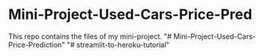 # Mini-Project-Used-Cars-Price-Pred
This repo contains the files of my mini-project.
"# Mini-Project-Used-Cars-Price-Prediction" "# streamlit-to-heroku-tutorial"
